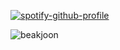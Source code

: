 [![spotify-github-profile](https://spotify-github-profile.kittinanx.com/api/view?uid=8osim84bkw6c43ajk5wo4tmjk&cover_image=true&theme=default&show_offline=false&background_color=121212&interchange=true&bar_color=53b14f&bar_color_cover=false)](https://spotify-github-profile.kittinanx.com/api/view?uid=8osim84bkw6c43ajk5wo4tmjk&redirect=true)


![beakjoon](https://mazassumnida.wtf/api/v2/generate_badge?boj=tlgus530)

<!--
﻿[![Top Langs](https://github-readme-stats.vercel.app/api/top-langs/?username=k1sihyeon&langs_count=10&layout=compact&theme=dark)](https://github.com/k1sihyeon/k1sihyeon)﻿
-->

<!--
**k1sihyeon/k1sihyeon** is a ✨ _special_ ✨ repository because its `README.md` (this file) appears on your GitHub profile.

Here are some ideas to get you started:

- 🔭 I’m currently working on ...
- 🌱 I’m currently learning ...
- 👯 I’m looking to collaborate on ...
- 🤔 I’m looking for help with ...
- 💬 Ask me about ...
- 📫 How to reach me: ...
- 😄 Pronouns: ...
- ⚡ Fun fact: ...
-->
